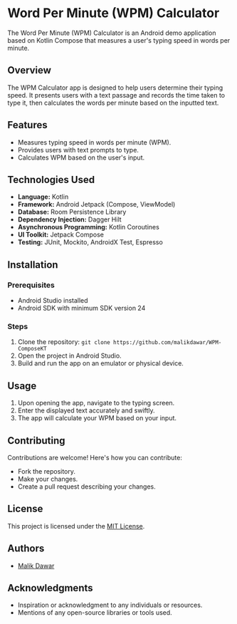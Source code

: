 # Word Per Minute (WPM) Calculator

The Word Per Minute (WPM) Calculator is an Android demo application based on Kotlin Compose that measures a user's typing speed in words per minute.

## Overview

The WPM Calculator app is designed to help users determine their typing speed. It presents users with a text passage and records the time taken to type it, then calculates the words per minute based on the inputted text.

## Features

- Measures typing speed in words per minute (WPM).
- Provides users with text prompts to type.
- Calculates WPM based on the user's input.

## Technologies Used

- **Language:** Kotlin
- **Framework:** Android Jetpack (Compose, ViewModel)
- **Database:** Room Persistence Library
- **Dependency Injection:** Dagger Hilt
- **Asynchronous Programming:** Kotlin Coroutines
- **UI Toolkit:** Jetpack Compose
- **Testing:** JUnit, Mockito, AndroidX Test, Espresso

## Installation

### Prerequisites

- Android Studio installed
- Android SDK with minimum SDK version 24

### Steps

1. Clone the repository: `git clone https://github.com/malikdawar/WPM-ComposeKT`
2. Open the project in Android Studio.
3. Build and run the app on an emulator or physical device.

## Usage

1. Upon opening the app, navigate to the typing screen.
2. Enter the displayed text accurately and swiftly.
3. The app will calculate your WPM based on your input.

## Contributing

Contributions are welcome! Here's how you can contribute:

- Fork the repository.
- Make your changes.
- Create a pull request describing your changes.

## License

This project is licensed under the [MIT License](LICENSE).

## Authors

- [Malik Dawar](https://github.com/malikdawar)

## Acknowledgments

- Inspiration or acknowledgment to any individuals or resources.
- Mentions of any open-source libraries or tools used.

